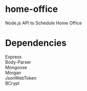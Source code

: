 # home-office
Node.js API to Schedule Home Office  

# Dependencies
Express  
Body-Parser  
Mongoose  
Morgan  
JsonWebToken  
BCrypt  